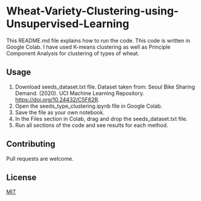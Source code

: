 # Wheat-Variety-Clustering-using-Unsupervised-Learning

This README.md file explains how to run the code. This code is written in Google Colab. I have used K-means clustering as well as Principle Component Analysis for clustering of types of wheat.

## Usage

1. Download seeds_dataset.txt file. Dataset taken from: Seoul Bike Sharing Demand. (2020). UCI Machine Learning Repository. https://doi.org/10.24432/C5F62R.
3. Open the seeds_type_clustering.ipynb file in Google Colab.
4. Save the file as your own notebook.
5. In the Files section in Colab, drag and drop the seeds_dataset.txt file.
6. Run all sections of the code and see results for each method.

## Contributing

Pull requests are welcome.

## License

[MIT](https://choosealicense.com/licenses/mit/)
